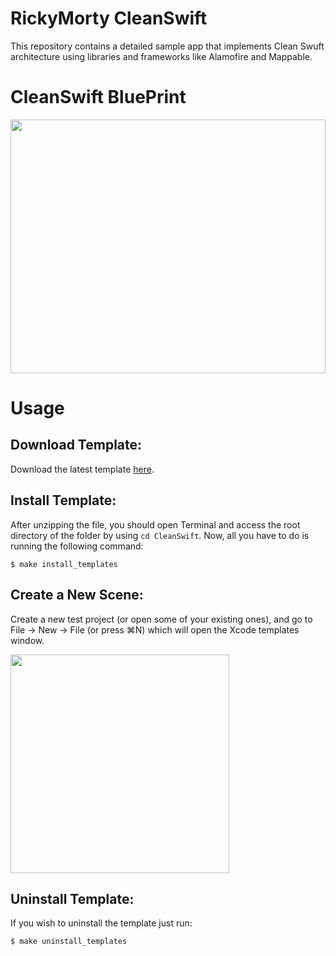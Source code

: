 # RickyMorty CleanSwift

This repository contains a detailed sample app that implements Clean Swuft architecture using libraries and frameworks like Alamofire and Mappable.

# CleanSwift BluePrint
<p><img style="-webkit-user-select: none;margin: auto;cursor: zoom-in;" src="https://miro.medium.com/max/2800/0*Q2qPUtCiefnnjdVI" width="100%" height="406">
<br></p>

# Usage

## Download Template:
Download the latest template [here](https://drive.google.com/open?id=1BIj7j_4UZikdwVtIkoBZEgeijrWTNMP4).

## Install Template:
After unzipping the file, you should open Terminal and access the root directory of the folder by using `cd CleanSwift`. Now, all you have to do is running the following command:
```shell
$ make install_templates
```

## Create a New Scene:
Create a new test project (or open some of your existing ones), and go to File -> New -> File (or press ⌘N) which will open the Xcode templates window.

<p><img style="-webkit-user-select: none;margin: auto;cursor: zoom-in;" src="https://miro.medium.com/max/1000/1*_NzBrWhuNM7iTSfJZ7wkZQ.png" height="350">
<br></p>

## Uninstall Template:
If you wish to uninstall the template just run:
```shell
$ make uninstall_templates
```

